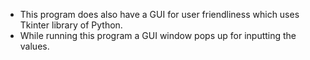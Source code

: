 - This program does also have a GUI for user friendliness which uses Tkinter library of Python.
- While running this program a GUI window pops up for inputting the values.
